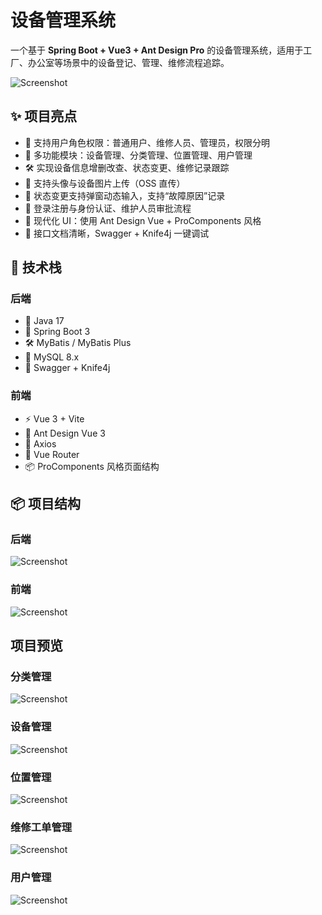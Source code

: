 # 设备管理系统

一个基于 **Spring Boot + Vue3 + Ant Design Pro** 的设备管理系统，适用于工厂、办公室等场景中的设备登记、管理、维修流程追踪。

![Screenshot](https://sky-take-out-cjc.oss-cn-hangzhou.aliyuncs.com/3fc64877-a767-4a3e-90f1-0c525a1298b5.png)

## ✨ 项目亮点

- 🚀 支持用户角色权限：普通用户、维修人员、管理员，权限分明
- 🧰 多功能模块：设备管理、分类管理、位置管理、用户管理
- 🛠️ 实现设备信息增删改查、状态变更、维修记录跟踪
- 📁 支持头像与设备图片上传（OSS 直传）
- 📌 状态变更支持弹窗动态输入，支持“故障原因”记录
- 🔐 登录注册与身份认证、维护人员审批流程
- 💅 现代化 UI：使用 Ant Design Vue + ProComponents 风格
- 🌈 接口文档清晰，Swagger + Knife4j 一键调试

## 🧱 技术栈

### 后端

- 🌱 Java 17
- 🚀 Spring Boot 3
- 🛠️ MyBatis / MyBatis Plus
- 💽 MySQL 8.x
- 📘 Swagger + Knife4j

### 前端

- ⚡ Vue 3 + Vite
- 🎨 Ant Design Vue 3
- 🔗 Axios
- 🔁 Vue Router
- 📦 ProComponents 风格页面结构

## 📦 项目结构

### 后端

![Screenshot](https://sky-take-out-cjc.oss-cn-hangzhou.aliyuncs.com/5579a723-b155-4239-b26f-d22102cbc9b6.png)

### 前端

![Screenshot](https://sky-take-out-cjc.oss-cn-hangzhou.aliyuncs.com/e4ff6b5a-292b-4d39-9b31-a7cccfb2222e.png)

## 项目预览

### 分类管理

![Screenshot](https://sky-take-out-cjc.oss-cn-hangzhou.aliyuncs.com/a33b2e88-f402-4d4c-a081-47bc135ca807.png)

### 设备管理

![Screenshot](https://sky-take-out-cjc.oss-cn-hangzhou.aliyuncs.com/b5870d05-842a-4cbf-a401-e2ca096258fe.png)

### 位置管理

![Screenshot](https://sky-take-out-cjc.oss-cn-hangzhou.aliyuncs.com/ca15b333-bb11-423e-86b9-0ff5950fa1db.png)

### 维修工单管理

![Screenshot](https://sky-take-out-cjc.oss-cn-hangzhou.aliyuncs.com/5bdc6ecf-db6f-4d43-b103-4c302d824cb3.png)

### 用户管理

![Screenshot](https://sky-take-out-cjc.oss-cn-hangzhou.aliyuncs.com/3f94b4be-0414-4999-bec7-4921dec35ddd.png)
